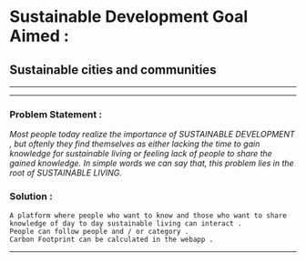 # Sustainable Development Goal Aimed :   
## Sustainable cities and communities 
---
---
### Problem Statement : 
*Most people today realize the importance of SUSTAINABLE DEVELOPMENT , but oftenly they find themselves as either lacking the time to gain knowledge for sustainable living or feeling lack of people to share the gained knowledge. In simple words we can say that, this problem lies in the root of SUSTAINABLE LIVING.*

### Solution :
    A platform where people who want to know and those who want to share knowledge of day to day sustainable living can interact . 
    People can follow people and / or category . 
    Carbon Footprint can be calculated in the webapp .

---




